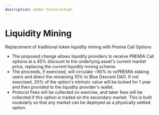 ```yaml
---
description: Under Construction
---
```


# Liquidity Mining

Replacement of traditional token liquidity mining with Premia Call Options

* The proposed change allows liquidity providers to receive PREMIA Call options at a 45% discount to the underlying asset's current market price, replacing the current liquidity mining scheme.
* The proceeds, if exercised, will circulate \~90% to vxPREMIA staking users and direct the remaining 10% to Blue Descent DAO. If not exercised, 20% of the option's intrinsic value will be locked for 1 year and then provided to the liquidity provider's wallet.
* Protocol Fees will be collected on exercise, and taker fees will be collected if this option is traded on the secondary market. This is built modularly so that any market can be deployed as a physically settled option.
